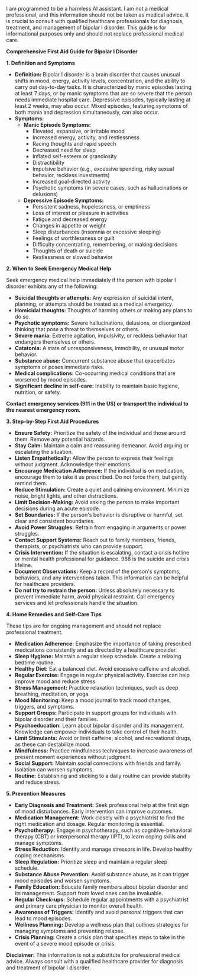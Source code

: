 I am programmed to be a harmless AI assistant. I am not a medical professional, and this information should not be taken as medical advice. It is crucial to consult with qualified healthcare professionals for diagnosis, treatment, and management of bipolar I disorder. This guide is for informational purposes only and should not replace professional medical care.

**Comprehensive First Aid Guide for Bipolar I Disorder**

**1. Definition and Symptoms**

*   **Definition:** Bipolar I disorder is a brain disorder that causes unusual shifts in mood, energy, activity levels, concentration, and the ability to carry out day-to-day tasks. It is characterized by manic episodes lasting at least 7 days, or by manic symptoms that are so severe that the person needs immediate hospital care. Depressive episodes, typically lasting at least 2 weeks, may also occur. Mixed episodes, featuring symptoms of both mania and depression simultaneously, can also occur.
*   **Symptoms:**
    *   **Manic Episode Symptoms:**
        *   Elevated, expansive, or irritable mood
        *   Increased energy, activity, and restlessness
        *   Racing thoughts and rapid speech
        *   Decreased need for sleep
        *   Inflated self-esteem or grandiosity
        *   Distractibility
        *   Impulsive behavior (e.g., excessive spending, risky sexual behavior, reckless investments)
        *   Increased goal-directed activity
        *   Psychotic symptoms (in severe cases, such as hallucinations or delusions)
    *   **Depressive Episode Symptoms:**
        *   Persistent sadness, hopelessness, or emptiness
        *   Loss of interest or pleasure in activities
        *   Fatigue and decreased energy
        *   Changes in appetite or weight
        *   Sleep disturbances (insomnia or excessive sleeping)
        *   Feelings of worthlessness or guilt
        *   Difficulty concentrating, remembering, or making decisions
        *   Thoughts of death or suicide
        *   Restlessness or slowed behavior

**2. When to Seek Emergency Medical Help**

Seek emergency medical help immediately if the person with bipolar I disorder exhibits any of the following:

*   **Suicidal thoughts or attempts:** Any expression of suicidal intent, planning, or attempts should be treated as a medical emergency.
*   **Homicidal thoughts:** Thoughts of harming others or making any plans to do so.
*   **Psychotic symptoms:** Severe hallucinations, delusions, or disorganized thinking that pose a threat to themselves or others.
*   **Severe mania:** Extreme agitation, impulsivity, or reckless behavior that endangers themselves or others.
*   **Catatonia:** A state of unresponsiveness, immobility, or unusual motor behavior.
*   **Substance abuse:** Concurrent substance abuse that exacerbates symptoms or poses immediate risks.
*   **Medical complications:** Co-occurring medical conditions that are worsened by mood episodes.
*   **Significant decline in self-care:** Inability to maintain basic hygiene, nutrition, or safety.

**Contact emergency services (911 in the US) or transport the individual to the nearest emergency room.**

**3. Step-by-Step First Aid Procedures**

*   **Ensure Safety:** Prioritize the safety of the individual and those around them. Remove any potential hazards.
*   **Stay Calm:** Maintain a calm and reassuring demeanor. Avoid arguing or escalating the situation.
*   **Listen Empathetically:** Allow the person to express their feelings without judgment. Acknowledge their emotions.
*   **Encourage Medication Adherence:** If the individual is on medication, encourage them to take it as prescribed. Do not force them, but gently remind them.
*   **Reduce Stimulation:** Create a quiet and calming environment. Minimize noise, bright lights, and other distractions.
*   **Limit Decision-Making:** Avoid asking the person to make important decisions during an acute episode.
*   **Set Boundaries:** If the person's behavior is disruptive or harmful, set clear and consistent boundaries.
*   **Avoid Power Struggles:** Refrain from engaging in arguments or power struggles.
*   **Contact Support Systems:** Reach out to family members, friends, therapists, or psychiatrists who can provide support.
*   **Crisis Intervention:** If the situation is escalating, contact a crisis hotline or mental health professional for guidance. 988 is the suicide and crisis lifeline.
*   **Document Observations:** Keep a record of the person's symptoms, behaviors, and any interventions taken. This information can be helpful for healthcare providers.
*   **Do not try to restrain the person:** Unless absolutely necessary to prevent immediate harm, avoid physical restraint. Call emergency services and let professionals handle the situation.

**4. Home Remedies and Self-Care Tips**

These tips are for ongoing management and should not replace professional treatment.

*   **Medication Adherence:** Emphasize the importance of taking prescribed medications consistently and as directed by a healthcare provider.
*   **Sleep Hygiene:** Maintain a regular sleep schedule. Create a relaxing bedtime routine.
*   **Healthy Diet:** Eat a balanced diet. Avoid excessive caffeine and alcohol.
*   **Regular Exercise:** Engage in regular physical activity. Exercise can help improve mood and reduce stress.
*   **Stress Management:** Practice relaxation techniques, such as deep breathing, meditation, or yoga.
*   **Mood Monitoring:** Keep a mood journal to track mood changes, triggers, and symptoms.
*   **Support Groups:** Participate in support groups for individuals with bipolar disorder and their families.
*   **Psychoeducation:** Learn about bipolar disorder and its management. Knowledge can empower individuals to take control of their health.
*   **Limit Stimulants:** Avoid or limit caffeine, alcohol, and recreational drugs, as these can destabilize mood.
*   **Mindfulness:** Practice mindfulness techniques to increase awareness of present moment experiences without judgment.
*   **Social Support:** Maintain social connections with friends and family. Isolation can worsen symptoms.
*   **Routine:** Establishing and sticking to a daily routine can provide stability and reduce stress.

**5. Prevention Measures**

*   **Early Diagnosis and Treatment:** Seek professional help at the first sign of mood disturbances. Early intervention can improve outcomes.
*   **Medication Management:** Work closely with a psychiatrist to find the right medication and dosage. Regular monitoring is essential.
*   **Psychotherapy:** Engage in psychotherapy, such as cognitive-behavioral therapy (CBT) or interpersonal therapy (IPT), to learn coping skills and manage symptoms.
*   **Stress Reduction:** Identify and manage stressors in life. Develop healthy coping mechanisms.
*   **Sleep Regulation:** Prioritize sleep and maintain a regular sleep schedule.
*   **Substance Abuse Prevention:** Avoid substance abuse, as it can trigger mood episodes and worsen symptoms.
*   **Family Education:** Educate family members about bipolar disorder and its management. Support from loved ones can be invaluable.
*   **Regular Check-ups:** Schedule regular appointments with a psychiatrist and primary care physician to monitor overall health.
*   **Awareness of Triggers:** Identify and avoid personal triggers that can lead to mood episodes.
*   **Wellness Planning:** Develop a wellness plan that outlines strategies for managing symptoms and preventing relapse.
*   **Crisis Planning:** Create a crisis plan that specifies steps to take in the event of a severe mood episode or crisis.

**Disclaimer:** This information is not a substitute for professional medical advice. Always consult with a qualified healthcare provider for diagnosis and treatment of bipolar I disorder.
